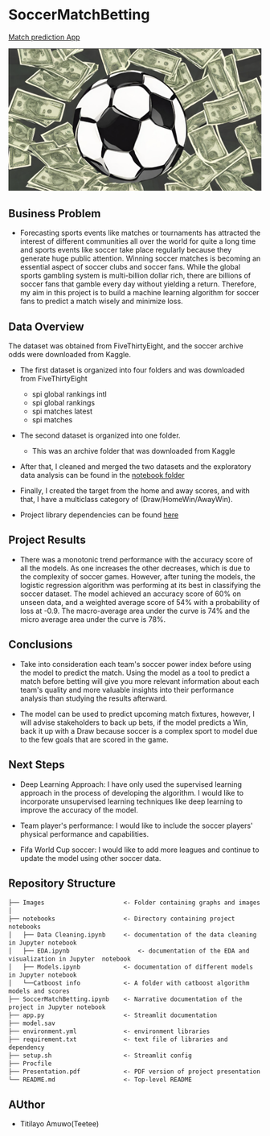 # SoccerMatchBetting

[Match prediction App](https://soccer-match-predictor-app.herokuapp.com/)

![Betting Image](./Images/soccermatchbet.png)

## Business Problem
- Forecasting sports events like matches or tournaments has attracted the interest of different communities all over the world for quite a long time and sports events like soccer take place regularly because they generate huge public attention. Winning soccer matches is becoming an essential aspect of soccer clubs and soccer fans. While the global sports gambling system is multi-billion dollar rich, there are billions of soccer fans that gamble every day without yielding a return. Therefore, my aim in this project is to build a machine learning algorithm for soccer fans to predict a match wisely and minimize loss.

## Data Overview
The dataset was obtained from FiveThirtyEight, and the soccer archive odds were downloaded from Kaggle. 

- The first dataset is organized into four folders and was downloaded from FiveThirtyEight
  - spi global rankings intl
  - spi global rankings
  - spi matches latest
  - spi matches
- The second dataset is organized into one folder.
  - This was an archive folder that was downloaded from Kaggle
  
- After that, I cleaned and merged the two datasets and the exploratory data analysis can be found in the [notebook folder](https://github.com/Teetee-lab/SoccerMatchBetting/blob/main/Notebooks/DataCleaning.ipynb)         
- Finally, I created the target from the home and away scores, and with that, I have a multiclass category of (Draw/HomeWin/AwayWin).

- Project library dependencies can be found [here](https://github.com/Teetee-lab/SoccerMatchBetting/blob/main/environment.yml)

## Project Results
- There was a monotonic trend performance with the accuracy score of all the models. As one increases the other decreases, which is due to the complexity of soccer games. However, after tuning the models, the logistic regression algorithm was performing at its best in classifying the soccer dataset. The model achieved an accuracy score of 60% on unseen data, and a weighted average score of 54% with a probability of loss at -0.9. The macro-average area under the curve is 74% and the micro average area under the curve is 78%.

## Conclusions
- Take into consideration each team's soccer power index before using the model to predict the match. Using the model as a tool to predict a match before betting will give you more relevant information about each team's quality and more valuable insights into their performance analysis than studying the results afterward.

- The model can be used to predict upcoming match fixtures, however, I will advise stakeholders to back up bets, if the model predicts a Win, back it up with a Draw because soccer is a complex sport to model due to the few goals that are scored in the game.


## Next Steps
- Deep Learning Approach: I have only used the supervised learning approach in the process of developing the algorithm. I would like to incorporate unsupervised learning techniques like deep learning to improve the accuracy of the model.

- Team player's performance: I would like to include the soccer players' physical performance and capabilities.

- Fifa World Cup soccer: I would like to add more leagues and continue to update the model using other soccer data.

## Repository Structure

```
├── Images                      <- Folder containing graphs and images
│   
├── notebooks                   <- Directory containing project  notebooks
│   ├── Data Cleaning.ipynb     <- documentation of the data cleaning in Jupyter notebook            
│   ├── EDA.ipynb        		    <- documentation of the EDA and visualization in Jupyter  notebook         
│   ├── Models.ipynb            <- documentation of different models in Jupyter notebook
│   └──Catboost info            <- A folder with catboost algorithm models and scores
├── SoccerMatchBetting.ipynb    <- Narrative documentation of the project in Jupyter notebook
├── app.py                      <- Streamlit documentation
├── model.sav
├── environment.yml             <- environment libraries 
├── requirement.txt             <- text file of libraries and dependency
├── setup.sh                    <- Streamlit config
├── Procfile
├── Presentation.pdf            <- PDF version of project presentation
└── README.md                   <- Top-level README
``` 


## AUthor
- Titilayo Amuwo(Teetee)

